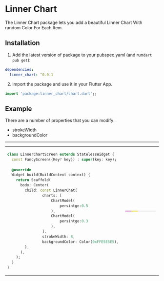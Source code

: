 

# Linner Chart

 The Linner Chart package lets you add a beautiful Linner Chart With random Color For Each Item.

## Installation 

1. Add the latest version of package to your pubspec.yaml (and run`dart pub get`):
```yaml
dependencies:
  linner_chart: ^0.0.1
```
2. Import the package and use it in your Flutter App.
```dart
import 'package:linner_chart/chart.dart';;
```

## Example
There are a number of properties that you can modify:

 -  strokeWidth
 -  backgroundColor               


<hr>

<table>
<tr>
<td>

```dart
class LinnerChartScreen extends StatelessWidget {  
  const FancyScreen({Key? key}) : super(key: key);  
  
  @override  
  Widget build(BuildContext context) {  
    return Scaffold(  
      body: Center(  
        child: const LinnerChat(  
                charts: [
                    ChartModel(
                        persintge:0.5
                    ),
                    ChartModel(
                        persintge:0.3
                    ),
                ],
                strokeWidth: 8,
                backgroundColor: Color(0xFFE5E5E5), 
        ),  
      ),  
    );  
  }  
}
```

</td>
<td>
<img  src="https://github.com/amotie/Flutter-Linner-Chart/blob/main/chartimage.jpeg?raw=true"  alt="">
</td>
</tr>
</table>

